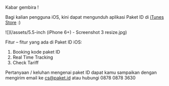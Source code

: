 Kabar gembira !

Bagi kalian pengguna iOS, kini dapat mengunduh aplikasi Paket ID di [iTunes Store](https://itunes.apple.com/us/app/paket-id/id1079939249?ls=1&mt=8) :\)

![](/assets/5.5-inch (iPhone 6+) - Screenshot 3 resize.jpg)

Fitur – fitur yang ada di Paket ID iOS:

1. Booking kode paket ID
2. Real Time Tracking
3. Check Tariff

Pertanyaan \/ keluhan mengenai paket ID dapat kamu sampaikan dengan mengirim email ke cs@paket.id atau hubungi 0878 0878 3630

